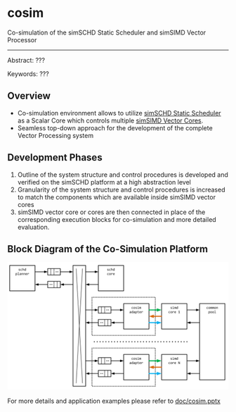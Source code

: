 # cosim
Co-simulation of the simSCHD Static Scheduler and simSIMD Vector Processor
***

Abstract: ???

Keywords: ???

## Overview
* Co-simulation environment allows to utilize [simSCHD Static Scheduler][simschd] as a Scalar Core which controls multiple [simSIMD Vector Cores][simsimd].
* Seamless top-down approach for the development of the complete Vector Processing system

## Development Phases
1. Outline of the system structure and control procedures is developed and verified on the simSCHD platform at a high abstraction level
2. Granularity of the system structure and control procedures is increased to match the components which are available inside simSIMD vector cores 
3. simSIMD vector core or cores are then connected in place of the corresponding execution blocks for co-simulation and more detailed evaluation.

## Block Diagram of the Co-Simulation Platform
![block diagram][block_dia]

For more details and application examples please refer to [doc/cosim.pptx][full_doc]

[simschd]: https://github.com/timurkelin/simschd
[simsimd]: https://github.com/timurkelin/simsimd
[block_dia]: https://github.com/timurkelin/cosim/blob/master/doc/block_diagram.PNG
[full_doc]: https://github.com/timurkelin/cosim/tree/master/doc
